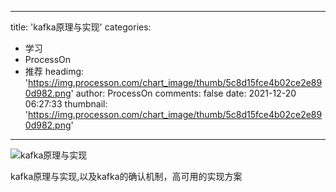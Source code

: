 
---
title: 'kafka原理与实现'
categories: 
 - 学习
 - ProcessOn
 - 推荐
headimg: 'https://img.processon.com/chart_image/thumb/5c8d15fce4b02ce2e890d982.png'
author: ProcessOn
comments: false
date: 2021-12-20 06:27:33
thumbnail: 'https://img.processon.com/chart_image/thumb/5c8d15fce4b02ce2e890d982.png'
---

<div>   
<img class="thumb" alt="kafka原理与实现" src="https://img.processon.com/chart_image/thumb/5c8d15fce4b02ce2e890d982.png" referrerpolicy="no-referrer">
<p>kafka原理与实现,以及kafka的确认机制，高可用的实现方案</p>  
</div>
            